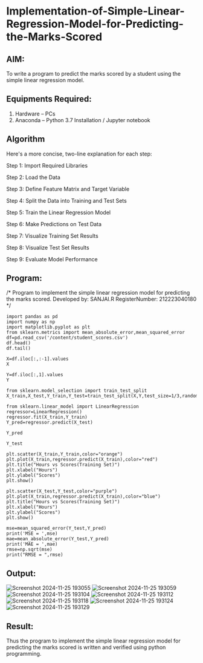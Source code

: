 # Implementation-of-Simple-Linear-Regression-Model-for-Predicting-the-Marks-Scored

## AIM:
To write a program to predict the marks scored by a student using the simple linear regression model.

## Equipments Required:
1. Hardware – PCs
2. Anaconda – Python 3.7 Installation / Jupyter notebook

## Algorithm
Here's a more concise, two-line explanation for each step:

Step 1: Import Required Libraries

Step 2: Load the Data

Step 3: Define Feature Matrix and Target Variable

Step 4: Split the Data into Training and Test Sets

Step 5: Train the Linear Regression Model

Step 6: Make Predictions on Test Data

Step 7: Visualize Training Set Results

Step 8: Visualize Test Set Results

Step 9: Evaluate Model Performance
  
## Program:
/*
Program to implement the simple linear regression model for predicting the marks scored.
Developed by: SANJAI.R
RegisterNumber: 212223040180
*/
```PY
import pandas as pd
import numpy as np
import matplotlib.pyplot as plt
from sklearn.metrics import mean_absolute_error,mean_squared_error
df=pd.read_csv('/content/student_scores.csv')
df.head()
df.tail()

X=df.iloc[:,:-1].values
X

Y=df.iloc[:,1].values
Y

from sklearn.model_selection import train_test_split
X_train,X_test,Y_train,Y_test=train_test_split(X,Y,test_size=1/3,random_state=0)

from sklearn.linear_model import LinearRegression
regressor=LinearRegression()
regressor.fit(X_train,Y_train)
Y_pred=regressor.predict(X_test)
 
Y_pred

Y_test

plt.scatter(X_train,Y_train,color="orange")
plt.plot(X_train,regressor.predict(X_train),color="red")
plt.title("Hours vs Scores(Training Set)")
plt.xlabel("Hours")
plt.ylabel("Scores")
plt.show()

plt.scatter(X_test,Y_test,color="purple")
plt.plot(X_train,regressor.predict(X_train),color="blue")
plt.title("Hours vs Scores(Training Set)")
plt.xlabel("Hours")
plt.ylabel("Scores")
plt.show()

mse=mean_squared_error(Y_test,Y_pred)
print('MSE = ',mse)
mae=mean_absolute_error(Y_test,Y_pred)
print('MAE = ',mae)
rmse=np.sqrt(mse)
print("RMSE = ",rmse)
```

## Output:
![Screenshot 2024-11-25 193055](https://github.com/user-attachments/assets/b30a0c63-d01a-4e81-9532-01c9ce10bd6e)
![Screenshot 2024-11-25 193059](https://github.com/user-attachments/assets/547bc782-e779-43c5-861f-c6d02b2f0621)
![Screenshot 2024-11-25 193104](https://github.com/user-attachments/assets/839b7376-d235-41bd-973a-ec755df5536f)
![Screenshot 2024-11-25 193112](https://github.com/user-attachments/assets/24af7c4c-d85c-402c-9e19-3708ed56e02d)
![Screenshot 2024-11-25 193118](https://github.com/user-attachments/assets/69843917-7ce7-489d-95e4-8d58283b7ea2)
![Screenshot 2024-11-25 193124](https://github.com/user-attachments/assets/6652cca8-1df0-43b9-8726-fc3b96dcf598)
![Screenshot 2024-11-25 193129](https://github.com/user-attachments/assets/c56d0e99-ee60-4f68-9274-6702c8794a7b)
## Result:
Thus the program to implement the simple linear regression model for predicting the marks scored is written and verified using python programming.
